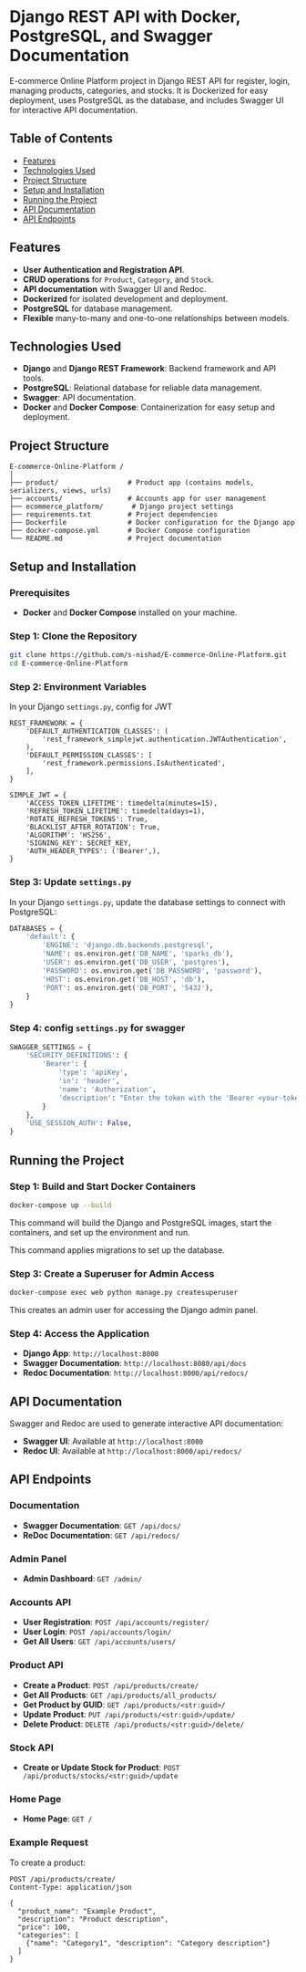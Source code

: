 
# Django REST API with Docker, PostgreSQL, and Swagger Documentation

E-commerce Online Platform project in Django REST API for register, login, managing products, categories, and stocks. It is Dockerized for easy deployment, uses PostgreSQL as the database, and includes Swagger UI for interactive API documentation.

## Table of Contents
- [Features](#features)
- [Technologies Used](#technologies-used)
- [Project Structure](#project-structure)
- [Setup and Installation](#setup-and-installation)
- [Running the Project](#running-the-project)
- [API Documentation](#api-documentation)
- [API Endpoints](#API-Endpoints)

## Features
- **User Authentication and Registration API**.
- **CRUD operations** for `Product`, `Category`, and `Stock`.
- **API documentation** with Swagger UI and Redoc.
- **Dockerized** for isolated development and deployment.
- **PostgreSQL** for database management.
- **Flexible** many-to-many and one-to-one relationships between models.

## Technologies Used

- **Django** and **Django REST Framework**: Backend framework and API tools.
- **PostgreSQL**: Relational database for reliable data management.
- **Swagger**: API documentation.
- **Docker** and **Docker Compose**: Containerization for easy setup and deployment.

## Project Structure

```
E-commerce-Online-Platform /
│
├── product/                 # Product app (contains models, serializers, views, urls)
├── accounts/                # Accounts app for user management
├── ecommerce_platform/       # Django project settings
├── requirements.txt         # Project dependencies
├── Dockerfile               # Docker configuration for the Django app
├── docker-compose.yml       # Docker Compose configuration
└── README.md                # Project documentation
```

## Setup and Installation

### Prerequisites

- **Docker** and **Docker Compose** installed on your machine.

### Step 1: Clone the Repository

```bash
git clone https://github.com/s-nishad/E-commerce-Online-Platform.git
cd E-commerce-Online-Platform
```

### Step 2: Environment Variables

In your Django `settings.py`, config for JWT

```plaintext
REST_FRAMEWORK = {
    'DEFAULT_AUTHENTICATION_CLASSES': (
        'rest_framework_simplejwt.authentication.JWTAuthentication',
    ),
    'DEFAULT_PERMISSION_CLASSES': [
        'rest_framework.permissions.IsAuthenticated',
    ],
}

SIMPLE_JWT = {
    'ACCESS_TOKEN_LIFETIME': timedelta(minutes=15),
    'REFRESH_TOKEN_LIFETIME': timedelta(days=1),
    'ROTATE_REFRESH_TOKENS': True,
    'BLACKLIST_AFTER_ROTATION': True,
    'ALGORITHM': 'HS256',
    'SIGNING_KEY': SECRET_KEY,
    'AUTH_HEADER_TYPES': ('Bearer',),
}
```

### Step 3: Update `settings.py`

In your Django `settings.py`, update the database settings to connect with PostgreSQL:

```python
DATABASES = {
    'default': {
        'ENGINE': 'django.db.backends.postgresql',
        'NAME': os.environ.get('DB_NAME', 'sparks_db'),
        'USER': os.environ.get('DB_USER', 'postgres'),
        'PASSWORD': os.environ.get('DB_PASSWORD', 'password'),
        'HOST': os.environ.get('DB_HOST', 'db'),
        'PORT': os.environ.get('DB_PORT', '5432'),
    }
}

```
### Step 4: config `settings.py` for swagger
```python
SWAGGER_SETTINGS = {
    'SECURITY_DEFINITIONS': {
        'Bearer': {
            'type': 'apiKey',
            'in': 'header',
            'name': 'Authorization',
            'description': "Enter the token with the 'Bearer <your-token>' format.",
        }
    },
    'USE_SESSION_AUTH': False,
}
```


## Running the Project

### Step 1: Build and Start Docker Containers

```bash
docker-compose up --build
```

This command will build the Django and PostgreSQL images, start the containers, and set up the environment and run.


This command applies migrations to set up the database.

### Step 3: Create a Superuser for Admin Access

```bash
docker-compose exec web python manage.py createsuperuser
```

This creates an admin user for accessing the Django admin panel.

### Step 4: Access the Application

- **Django App**: `http://localhost:8000`
- **Swagger Documentation**: `http://localhost:8080/api/docs`
- **Redoc Documentation**: `http://localhost:8000/api/redocs/`

## API Documentation

Swagger and Redoc are used to generate interactive API documentation:

- **Swagger UI**: Available at `http://localhost:8080`
- **Redoc UI**: Available at `http://localhost:8000/api/redocs/`


## API Endpoints

### Documentation
- **Swagger Documentation**: `GET /api/docs/`
- **ReDoc Documentation**: `GET /api/redocs/`

### Admin Panel
- **Admin Dashboard**: `GET /admin/`

### Accounts API
- **User Registration**: `POST /api/accounts/register/`
- **User Login**: `POST /api/accounts/login/`
- **Get All Users**: `GET /api/accounts/users/`

### Product API
- **Create a Product**: `POST /api/products/create/`
- **Get All Products**: `GET /api/products/all_products/`
- **Get Product by GUID**: `GET /api/products/<str:guid>/`
- **Update Product**: `PUT /api/products/<str:guid>/update/`
- **Delete Product**: `DELETE /api/products/<str:guid>/delete/`

### Stock API
- **Create or Update Stock for Product**: `POST /api/products/stocks/<str:guid>/update`

### Home Page
- **Home Page**: `GET /`


### Example Request

To create a product:

```http
POST /api/products/create/
Content-Type: application/json

{
  "product_name": "Example Product",
  "description": "Product description",
  "price": 100,
  "categories": [
    {"name": "Category1", "description": "Category description"}
  ]
}
```
